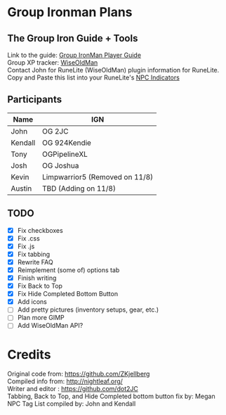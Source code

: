 # Group Ironman Plans

## The Group Iron Guide + Tools
Link to the guide: <a href="https://dot2jc.github.io/GIMP/">Group IronMan Player Guide</a>  
Group XP tracker: <a href="https://wiseoldman.net/groups/1677">WiseOldMan</a>  
Contact John for RuneLite (WiseOldMan) plugin information for RuneLite.  <!-- WOM: 836-551-748 -->  
Copy and Paste this list into your RuneLite's <a href="https://pastebin.com/DTXrfxVp">NPC Indicators</a>  

## Participants
Name | IGN
-----|-----
John | OG 2JC
Kendall | OG 924Kendie
Tony | OGPipelineXL
Josh | OG Joshua
Kevin | Limpwarrior5 (Removed on 11/8)
Austin | TBD (Adding on 11/8)

## TODO
- [x] Fix checkboxes
- [x] Fix .css
- [x] Fix .js
- [x] Fix tabbing
- [x] Rewrite FAQ
- [x] Reimplement (some of) options tab
- [x] Finish writing
- [x] Fix Back to Top  
- [x] Fix Hide Completed Bottom Button  
- [x] Add icons  
- [ ] Add pretty pictures (inventory setups, gear, etc.)  
- [ ] Plan more GIMP
- [ ] Add WiseOldMan API?

# Credits
Original code from: https://github.com/ZKjellberg  
Compiled info from: http://nightleaf.org/  
Writer and editor : https://github.com/dot2JC  
Tabbing, Back to Top, and Hide Completed bottom button fix by: Megan  
NPC Tag List compiled by: John and Kendall